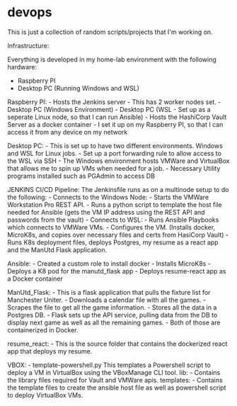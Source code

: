 # devops

This is just a collection of random scripts/projects that I'm working on.

Infrastructure:

Everything is developed in my home-lab environment with the following hardware:
 - Raspberry PI
 - Desktop PC (Running Windows and WSL)

Raspberry PI:
    - Hosts the Jenkins server
        - This has 2 worker nodes set.
            - Desktop PC (Windows Environment)
            - Desktop PC (WSL - Set up as a seperate Linux node, so that I can run Ansible)
    - Hosts the HashiCorp Vault Server as a docker container
        - I set it up on my Raspberry PI, so that I can access it from any device on my network

Desktop PC:
    - This is set up to have two different environments. Windows and WSL for Linux jobs.
        - Set up a port forwarding rule to allow access to the WSL via SSH
    - The Windows environment hosts VMWare and VirtualBox that allows me to spin up VMs when needed for a job.
    - Necessary Utility programs installed such as PGAdmin to access DB

JENKINS CI/CD Pipeline:
    The Jenkinsfile runs as on a multinode setup to do the following:
        - Connects to the Windows Node:
            - Starts the VMWare Workstation Pro REST API.
            - Runs a python script to template the host file needed for Ansible (gets the VM IP address using the REST API and passwords from the vault)
        - Connects to WSL:
            - Runs Ansible Playbooks which connects to VMWare VMs.
                - Configures the VM. (Installs docker, MicroK8s, and copies over necessary files and certs from HasiCorp Vault)
                - Runs K8s deployment files, deploys Postgres, my resume as a react app and the ManUtd Flask application.

Ansible:
    - Created a custom role to install docker
    - Installs MicroK8s
    - Deploys a K8 pod for the manutd_flask app
    - Deploys resume-react app as a Docker container

ManUtd_Flask:
    - This is a flask application that pulls the fixture list for Manchester Uniter.
        - Downloads a calendar file with all the games.
        - Scrapes the file to get all the game information.
        - Stores all the data in a Postgres DB.
        - Flask sets up the API service, pulling data from the DB to display next game as well as all the remaining games.
        - Both of those are containerized in Docker.

resume_react:
    - This is the source folder that contains the dockerized react app that deploys my resume.

VBOX:
    - template-powershell.py This templates a Powershell script to deploy a VM in VirtualBox using the VBoxManage CLI tool.
lib:
    - Contains the library files required for Vault and VMWare apis.
templates:
    - Contains the template files to create the ansible host file as well as powershell script to deploy VirtualBox VMs.